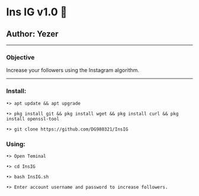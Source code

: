 
# Ins IG v1.0 🖤
## Author: Yezer
___________
### Objective
Increase your followers using the Instagram algorithm.
___________
### Install:
```
•> apt update && apt upgrade

•> pkg install git && pkg install wget && pkg install curl && pkg install openssl-tool

•> git clone https://github.com/DG980321/InsIG
```

### Using:
```
•> Open Teminal

•> cd InsIG

•> bash InsIG.sh

•> Enter account username and password to increase followers.
```
